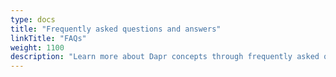 ```yaml
---
type: docs
title: "Frequently asked questions and answers"
linkTitle: "FAQs"
weight: 1100
description: "Learn more about Dapr concepts through frequently asked questions"
---
```

